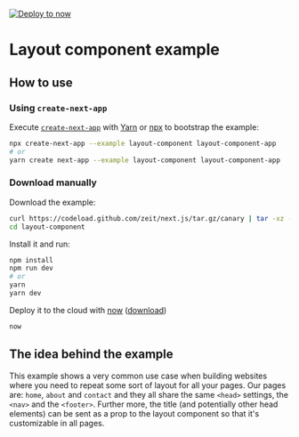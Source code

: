 [![Deploy to now](https://deploy.now.sh/static/button.svg)](https://deploy.now.sh/?repo=https://github.com/zeit/next.js/tree/master/examples/layout-component)

# Layout component example

## How to use

### Using `create-next-app`

Execute [`create-next-app`](https://github.com/segmentio/create-next-app) with [Yarn](https://yarnpkg.com/lang/en/docs/cli/create/) or [npx](https://github.com/zkat/npx#readme) to bootstrap the example:

```bash
npx create-next-app --example layout-component layout-component-app
# or
yarn create next-app --example layout-component layout-component-app
```

### Download manually

Download the example:

```bash
curl https://codeload.github.com/zeit/next.js/tar.gz/canary | tar -xz --strip=2 next.js-canary/examples/layout-component
cd layout-component
```

Install it and run:

```bash
npm install
npm run dev
# or
yarn
yarn dev
```

Deploy it to the cloud with [now](https://zeit.co/now) ([download](https://zeit.co/download))

```bash
now
```

## The idea behind the example

This example shows a very common use case when building websites where you need to repeat some sort of layout for all your pages. Our pages are: `home`, `about` and `contact` and they all share the same `<head>` settings, the `<nav>` and the `<footer>`. Further more, the title (and potentially other head elements) can be sent as a prop to the layout component so that it's customizable in all pages.
